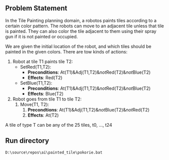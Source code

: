 ## Problem Statement
In the Tile Painting planning domain, a robotos paints tiles according to a certain color pattern. The robots can move to an adjacent tile unless that tile is painted. They can also color the tile adjacent to them using their spray gun if it is not painted or occupied.

We are given the initial location of the robot, and which tiles should be painted in the given colors. There are tow kinds of actions:

1. Robot at tile T1 paints tile T2:
   * SetRed(T1,T2):
      * **Preconditions**: At(T1)&Adj(T1,T2)&*not*Red(T2)&*not*Blue(T2)
      * **Effects**: Red(T2)
   * SetBlue(T1,T2):
      * **Preconditions**: At(T1)&Adj(T1,T2)&*not*Red(T2)&*not*Blue(T2)
      * **Effects**: Blue(T2)
2. Robot goes from tile T1 to tile T2:
   1. Move(T1, T2):
      1. **Precondtions**: At(T1)&Adj(T1,T2)&*not*Blue(T2)&*not*Red(T2)
      2. **Effects**: At(T2)

A tile of type T can be any of the 25 tiles, t0, ..., t24

## Run directory
```txt
D:\source\repos\ai\painted_tile\pokorie.bat
```